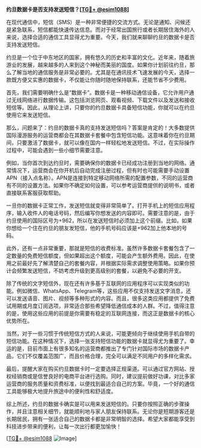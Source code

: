**约旦数据卡是否支持发送短信？[[TG💪+ @esim1088](https://t.me/s/esim1088)]**

在现代通信中，短信（SMS）是一种非常便捷的交流方式。无论是通知、问候还是紧急联系，短信都能快速传达信息。而对于经常出国旅行或者长期居住海外的人来说，选择合适的通信工具显得尤为重要。今天，我们就来聊聊约旦的数据卡是否支持发送短信。

约旦是一个位于中东地区的国家，拥有悠久的历史和丰富的文化。近年来，随着旅游业的发展，越来越多的人来到这个神秘而美丽的国度。如果你计划前往约旦，那么了解当地的通信服务是非常必要的。尤其是在通讯技术飞速发展的今天，选择一款既方便又实惠的数据卡，不仅能让你随时随地保持联系，还能节省不少费用。

首先，我们需要明确什么是“数据卡”。数据卡是一种移动通信设备，它允许用户通过无线网络进行数据传输。这包括浏览网页、观看视频、下载文件以及发送和接收短信等。因此，从理论上讲，只要你的约旦数据卡具备短信功能，你就可以在约旦使用它来发送短信。

那么，问题来了：约旦的数据卡真的支持发送短信吗？答案是肯定的！大多数提供国际漫游服务的运营商都会在其数据卡套餐中包含短信功能。这意味着你在约旦期间，只要激活了数据卡，就可以像在国内一样轻松地发送短信。不过，在实际操作过程中，可能会遇到一些小细节需要注意。

例如，当你首次到达约旦时，需要确保你的数据卡已经成功注册到当地的网络。通常情况下，运营商会在你开机后自动完成注册过程，但有时也可能需要手动设置APN（接入点名称）。APN是连接到特定移动网络所需的配置参数，不同的运营商有不同的设置方法。如果你不确定如何设置，可以参考运营商提供的说明书，或者直接联系客服获取帮助。

一旦你的数据卡正常工作，发送短信就变得非常简单了。打开手机上的短信应用程序，输入收件人的电话号码，然后编写你想发送的内容即可。需要注意的是，由于约旦使用的国际区号为+962，所以在发送短信时必须加上这个前缀。比如，如果你想给一个住在约旦的朋友发短信，他的手机号码应该是+962加上他本地的号码。

此外，还有一点非常重要，那就是短信的收费标准。虽然许多数据卡套餐包含了一定数量的免费短信额度，但如果超出这个额度，可能会产生额外费用。因此，在使用之前最好先了解清楚自己的套餐内容，并根据实际需求调整使用策略。如果你预计会频繁发送短信，不妨考虑升级到更高级别的套餐，以避免不必要的开支。

除了传统的文字短信外，现在还有许多基于互联网的应用程序可以实现类似的功能。例如微信、WhatsApp、Telegram等，这些应用不仅支持发送文字消息，还可以发送语音、图片、视频等多种形式的内容。而且，很多这类应用都提供了免费试用期或月度订阅选项，非常适合那些希望降低通信成本的人群。不过，值得注意的是，使用这些应用的前提是你需要有稳定的互联网连接，而这正是数据卡的核心优势所在。

当然，对于一些习惯于传统短信方式的人来说，可能更倾向于继续使用手机自带的短信功能。在这种情况下，选择一张支持短信功能的数据卡就显得尤为重要了。幸运的是，目前市面上有很多知名的运营商都推出了专门针对国际市场的数据卡产品，它们不仅覆盖范围广，而且价格合理，完全可以满足不同用户的多样化需求。

最后，提醒大家在购买约旦数据卡时一定要选择正规渠道。可以通过官方网站、授权经销商或是信誉良好的电商平台进行选购。同时，建议提前做好功课，对比多家运营商的服务质量和资费标准，以便找到最适合自己的方案。毕竟，一个好的通信工具能够极大地提升旅途中的便利性和舒适度。

综上所述，约旦的数据卡确实是可以用来发送短信的。只要你按照正确的步骤操作，并且注意相关细节，就能顺利地与家人朋友保持联系。无论你是短期游客还是长期居民，拥有一张适合自己的数据卡都是非常明智的选择。希望大家都能享受到科技进步带来的便利，让每一次出行都更加愉快！

[[TG💪+ @esim1088](https://t.me/s/esim1088) ![Image](https://i.postimg.cc/4NQfJmqS/Snipaste-2025-05-13-00-14-12.png)]